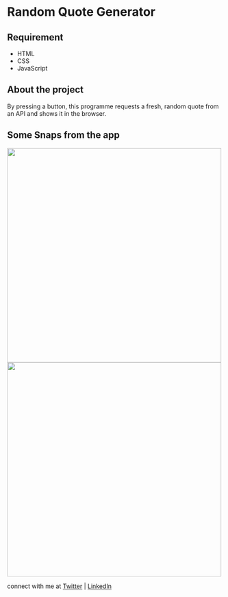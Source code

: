 # Random Quote Generator

##  Requirement
-  HTML
-  CSS
-  JavaScript

## About the project
By pressing a button, this programme requests a fresh, random quote from an API and shows it in the browser. 

## Some Snaps from the app
<p>
<img src="project_images/image_1.png" width="500">
<img src="project_images/quoteGeneratorGIF.gif" width="500">
</p>
connect with me at  <a href="https://twitter.com/RYakkeshwar">Twitter</a> | <a href="https://www.linkedin.com/in/yakkeshwar-r-945877202/">LinkedIn</a>


